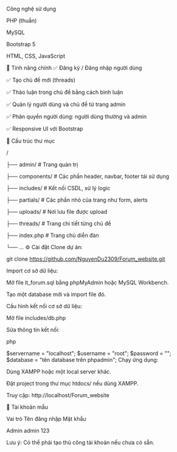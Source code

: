 Công nghệ sử dụng

PHP (thuần)

MySQL

Bootstrap 5

HTML, CSS, JavaScript

📌 Tính năng chính
✅ Đăng ký / Đăng nhập người dùng

✅ Tạo chủ đề mới (threads)

✅ Thảo luận trong chủ đề bằng cách bình luận

✅ Quản lý người dùng và chủ đề từ trang admin

✅ Phân quyền người dùng: người dùng thường và admin

✅ Responsive UI với Bootstrap

📂 Cấu trúc thư mục

/

├── admin/               # Trang quản trị

├── components/          # Các phần header, navbar, footer tái sử dụng

├── includes/            # Kết nối CSDL, xử lý logic

├── partials/            # Các phần nhỏ của trang như form, alerts

├── uploads/             # Nơi lưu file được upload

├── threads/             # Trang chi tiết từng chủ đề

├── index.php            # Trang chủ diễn đàn

└── ...
⚙️ Cài đặt
Clone dự án:

git clone https://github.com/NguyenDu2309/Forum_website.git

Import cơ sở dữ liệu:

Mở file it_forum.sql bằng phpMyAdmin hoặc MySQL Workbench.

Tạo một database mới và import file đó.

Cấu hình kết nối cơ sở dữ liệu:

Mở file includes/db.php

Sửa thông tin kết nối:

php

$servername = "localhost";
$username = "root";
$password = "";
$database = "tên database trên phpadmin";
Chạy ứng dụng:

Dùng XAMPP hoặc một local server khác.

Đặt project trong thư mục htdocs/ nếu dùng XAMPP.

Truy cập: http://localhost/Forum_website

👤 Tài khoản mẫu

Vai trò	Tên đăng nhập	Mật khẩu

Admin	admin	123

Lưu ý: Có thể phải tạo thủ công tài khoản nếu chưa có sẵn.

